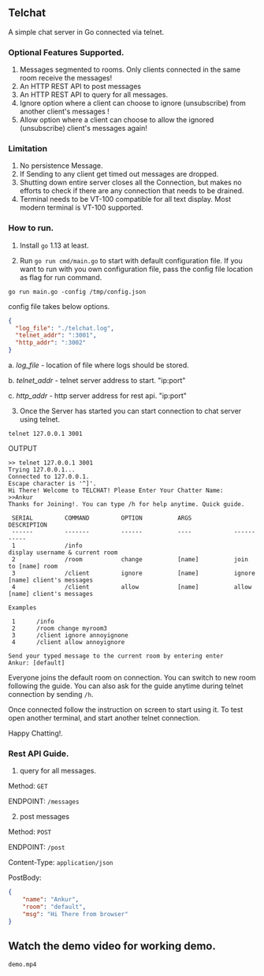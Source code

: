 ## Telchat

A simple chat server in Go connected via telnet.

### Optional Features Supported.

1. Messages segmented to rooms. Only clients connected in the same room
 receive the messages!
2. An HTTP REST API to post messages
3. An HTTP REST API to query for all messages.
4. Ignore option where a client can choose to ignore
   (unsubscribe) from another client's messages !
5. Allow option where a client can choose to allow the ignored
   (unsubscribe) client's messages again!



### Limitation

1. No persistence Message.
2. If Sending to any client get timed out messages are dropped.
3. Shutting down entire server closes all the Connection, but makes no efforts to check if there are any connection that needs to be drained.
4. Terminal needs to be VT-100 compatible for all text display. Most modern terminal is VT-100 supported.

### How to run.
1. Install `go` 1.13 at least. 

2. Run `go run cmd/main.go` to start with default configuration file.
If you want to run with you own configuration file, pass the config file location as flag for run command.

`go run main.go -config /tmp/config.json
`

config file takes below options.

```json
{
  "log_file": "./telchat.log",
  "telnet_addr": ":3001",
  "http_addr": ":3002"
}
```
a. *log_file* - location of file where logs should be stored.

b. *telnet_addr* - telnet server address to start. "ip:port"

c. *http_addr* - http server address for rest api. "ip:port"

3. Once the Server has started you can start connection to chat server using telnet.

```shell script
telnet 127.0.0.1 3001
```

OUTPUT
```shell script
>> telnet 127.0.0.1 3001
Trying 127.0.0.1...
Connected to 127.0.0.1.
Escape character is '^]'.
Hi There! Welcome to TELCHAT! Please Enter Your Chatter Name: 
>>Ankur
Thanks for Joining!. You can type /h for help anytime. Quick guide.

 SERIAL         COMMAND         OPTION          ARGS            DESCRIPTION
 ------         -------         ------          ----            -----------
 1              /info                                           display username & current room
 2              /room           change          [name]          join to [name] room
 3              /client         ignore          [name]          ignore [name] client's messages
 4              /client         allow           [name]          allow [name] client's messages

Examples

 1      /info
 2      /room change myroom3
 3      /client ignore annoyignone
 4      /client allow annoyignore

Send your typed message to the current room by entering enter
Ankur: [default] 

```
Everyone joins the default room on connection. You can switch to new room following the guide. 
You can also ask for the guide anytime during telnet connection by sending `/h`.

Once connected follow the instruction on screen to start using it.
To test open another terminal, and start another telnet connection.

Happy Chatting!.


### Rest API Guide.

1. query for all messages.

Method: `GET`

ENDPOINT: `/messages`

2. post messages

Method: `POST`

ENDPOINT: `/post`

Content-Type: `application/json`

PostBody: 
```json
{
    "name": "Ankur",
    "room": "default",
    "msg": "Hi There from browser"
}
```

## Watch the demo video for working demo.
`demo.mp4`